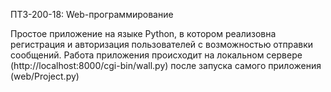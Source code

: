 ПТЗ-200-18: Web-программирование

Простое приложение на языке Python, в котором реализовна регистрация и авторизация пользователей с возможностью отправки сообщений.
Работа приложения происходит на локальном сервере (http://localhost:8000/cgi-bin/wall.py) после запуска самого приложения (web/Project.py)
